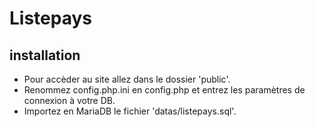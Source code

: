 # Listepays

## installation

- Pour accèder au site allez dans le dossier 'public'.
- Renommez config.php.ini en config.php et entrez les paramètres de connexion à votre DB.
- Importez en MariaDB le fichier 'datas/listepays.sql'.